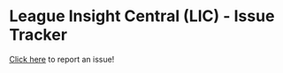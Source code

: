 # League Insight Central (LIC) - Issue Tracker

[Click here](https://github.com/vinibiavatti1/licissues/issues) to report an issue!

